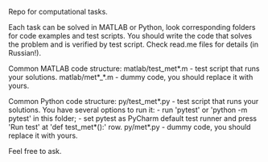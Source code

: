 Repo for computational tasks.

Each task can be solved in MATLAB or Python, look corresponding folders for code examples and test scripts.
You should write the code that solves the problem and is verified by test script. Check read.me files for details (in Russian!).

Common MATLAB code structure:
	matlab/test_met*.m - test script that runs your solutions.
	matlab/met*_*.m - dummy code, you should replace it with yours.

Common Python code structure:
	py/test_met*.py - test script that runs your solutions. You have several options to run it:
		- run 'pytest' or 'python -m pytest' in this folder;
		- set pytest as PyCharm default test runner and press 'Run test' at 'def test_met*():' row.
	py/met*.py - dummy code, you should replace it with yours.

Feel free to ask.
